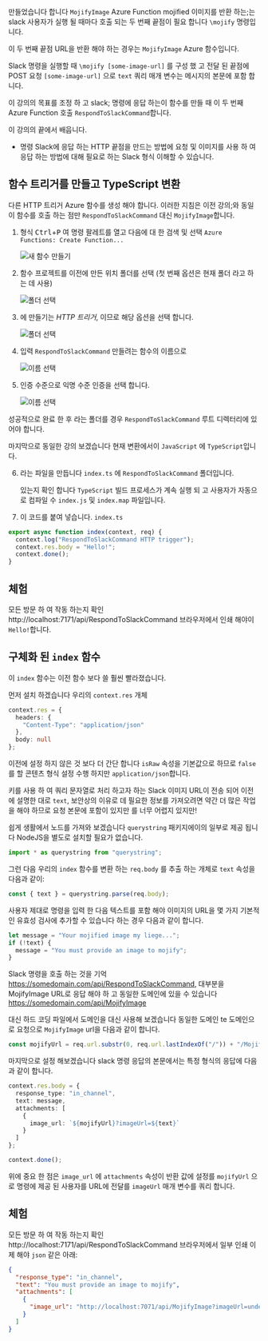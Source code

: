 만들었습니다 합니다 `MojifyImage` Azure Function mojified 이미지를 반환 하는;는 slack 사용자가 실행 될 때마다 호출 되는 두 번째 끝점이 필요 합니다 `\mojify` 명령입니다.

이 두 번째 끝점 URL을 반환 해야 하는 경우는 `MojifyImage` Azure 함수입니다.

Slack 명령을 실행할 때 `\mojify [some-image-url]` 를 구성 했 고 전달 된 끝점에 POST 요청 `[some-image-url]` 으로 `text` 쿼리 매개 변수는 메시지의 본문에 포함 합니다.

이 강의의 목표를 조정 하 고 slack; 명령에 응답 하는이 함수를 만들 때 이 두 번째 Azure Function 호출 `RespondToSlackCommand`합니다.

이 강의의 끝에서 배웁니다.

- 명령 Slack에 응답 하는 HTTP 끝점을 만드는 방법에 요청 및 이미지를 사용 하 여 응답 하는 방법에 대해 필요로 하는 Slack 형식 이해할 수 있습니다.

## <a name="create-the-function-trigger-and-convert-to-typescript"></a>함수 트리거를 만들고 TypeScript 변환

다른 HTTP 트리거 Azure 함수를 생성 해야 합니다. 이러한 지침은 이전 강의;와 동일 이 함수를 호출 하는 점만 `RespondToSlackCommand` 대신 `MojifyImage`합니다.

1. 형식 <kbd>Ctrl</kbd>+<kbd>P</kbd> 여 명령 팔레트를 열고 다음에 대 한 검색 및 선택 `Azure Functions: Create Function...`

   ![새 함수 만들기](/media-drafts/7.create-function.png)

2. 함수 프로젝트를 이전에 만든 위치 폴더를 선택 (첫 번째 옵션은 현재 폴더 라고 하는 데 사용)

   ![폴더 선택](/media-drafts/7.select-current-project.png)

3. 에 만들기는 _HTTP 트리거_, 이므로 해당 옵션을 선택 합니다.

   ![폴더 선택](/media-drafts/7.select-trigger.png)

4. 입력 `RespondToSlackCommand` 만들려는 함수의 이름으로

   ![이름 선택](/media-drafts/7.choose-function-name.png)

5. 인증 수준으로 익명 수준 인증을 선택 합니다.

   ![이름 선택](/media-drafts/7.choose-auth-level.png)

성공적으로 완료 한 후 라는 폴더를 경우 `RespondToSlackCommand` 루트 디렉터리에 있어야 합니다.

마지막으로 동일한 강의 보겠습니다 현재 변환에서이 `JavaScript` 에 `TypeScript`입니다.

6. 라는 파일을 만듭니다 `index.ts` 에 `RespondToSlackCommand` 폴더입니다.

   있는지 확인 합니다 `TypeScript` 빌드 프로세스가 계속 실행 되 고 사용자가 자동으로 컴파일 수 `index.js` 및 `index.map` 파일입니다.

7. 이 코드를 붙여 넣습니다. `index.ts`

```typescript
export async function index(context, req) {
  context.log("RespondToSlackCommand HTTP trigger");
  context.res.body = "Hello!";
  context.done();
}
```

## <a name="try-it-out"></a>체험

모든 방문 하 여 작동 하는지 확인 http://localhost:7171/api/RespondToSlackCommand 브라우저에서 인쇄 해야이 `Hello!`합니다.

## <a name="flesh-out-the-index-function"></a>구체화 된 `index` 함수

이 `index` 함수는 이전 함수 보다 쓸 훨씬 빨라졌습니다.

먼저 설치 하겠습니다 우리의 `context.res` 개체

```typescript
context.res = {
  headers: {
    "Content-Type": "application/json"
  },
  body: null
};
```

이전에 설정 하지 않은 것 보다 더 간단 합니다 `isRaw` 속성을 기본값으로 하므로 `false`를 할 콘텐츠 형식 설정 수행 하지만 `application/json`합니다.

키를 사용 하 여 쿼리 문자열로 처리 하고자 하는 Slack 이미지 URL이 전송 되어 이전에 설명한 대로 `text`, 보안상의 이유로 데 필요한 정보를 가져오려면 약간 더 많은 작업을 해야 하므로 요청 본문에 포함이 있지만 를 너무 어렵지 있지만!

쉽게 생활에서 노드를 가져와 보겠습니다 `querystring` 패키지에이의 일부로 제공 됩니다 NodeJS을 별도로 설치할 필요가 없습니다.

```typescript
import * as querystring from "querystring";
```

그런 다음 우리의 `index` 함수를 변환 하는 `req.body` 를 추출 하는 개체로 `text` 속성을 다음과 같이:

```typescript
const { text } = querystring.parse(req.body);
```

사용자 제대로 명령을 입력 한 다음 텍스트를 포함 해야 이미지의 URL을 몇 가지 기본적인 유효성 검사에 추가할 수 있습니다 하는 경우 다음과 같이 합니다.

```typescript
let message = "Your mojified image my liege...";
if (!text) {
  message = "You must provide an image to mojify";
}
```

Slack 명령을 호출 하는 것을 기억 https://somedomain.com/api/RespondToSlackCommand, 대부분을 MojifyImage URL로 응답 해야 하 고 동일한 도메인에 있을 수 있습니다 https://somedomain.com/api/MojifyImage

대신 하드 코딩 파일에서 도메인을 대신 사용해 보겠습니다 동일한 도메인 te 도메인으로 요청으로 `MojifyImage` url을 다음과 같이 합니다.

```typescript
const mojifyUrl = req.url.substr(0, req.url.lastIndexOf("/")) + "/MojifyImage";
```

마지막으로 설정 해보겠습니다 slack 명령 응답의 본문에서는 특정 형식의 응답에 다음과 같이 합니다.

```typescript
context.res.body = {
  response_type: "in_channel",
  text: message,
  attachments: [
    {
      image_url: `${mojifyUrl}?imageUrl=${text}`
    }
  ]
};

context.done();
```

위에 중요 한 점은 `image_url` 에 `attachments` 속성이 반환 값에 설정를 `mojifyUrl` 으로 명령에 제공 된 사용자를 URL에 전달를 `imageUrl` 매개 변수를 쿼리 합니다.

## <a name="try-it-out"></a>체험

모든 방문 하 여 작동 하는지 확인 http://localhost:7171/api/RespondToSlackCommand 브라우저에서 일부 인쇄 이제 해야 `json` 같은 아래:

```json
{
  "response_type": "in_channel",
  "text": "You must provide an image to mojify",
  "attachments": [
    {
      "image_url": "http://localhost:7071/api/MojifyImage?imageUrl=undefined"
    }
  ]
}
```
